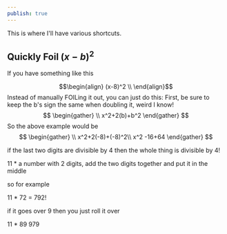 ```yaml
---
publish: true
---
```



This is where I'll have various shortcuts.

## Quickly Foil $(x-b)^2$
If you have something like this

$$\begin{align}
(x-8)^2 \\ 
\end{align}$$
Instead of manually FOILing it out, you can just do this:
First, be sure to keep the b's sign the same when doubling it, weird I know!
$$
\begin{gather} \\
x^2+2(b)+b^2
\end{gather}
$$
So the above example would be 
$$
\begin{gather} \\
x^2+2(-8)+(-8)^2\\
x^2 -16+64
\end{gather}
$$



if the last two digits are divisible by 4 then the whole thing is divisible by 4!


11 * a number with 2 digits, add the two digits together and put it in the middle

so for example 

11 * 72 = 792!

if it goes over 9 then you just roll it over 

11 * 89 979